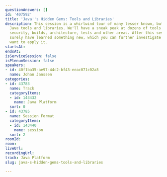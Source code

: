 ```yaml
---
questionAnswers: []
id: '407592'
title: 'Java''s Hidden Gems: Tools and Libraries'
description: This session is a whirlwind tour of many lesser known, but very interesting,
  Java tools and libraries. We'll have a sneak peak at dozens of tools to improve
  security, builds, architecture, tests and other areas. After this session you'll
  surely have learned something new, which you can further investigate whenever you
  want to apply it.
startsAt: 
endsAt: 
isServiceSession: false
isPlenumSession: false
speakers:
- id: 40f1ba35-ae97-44c2-bf43-eeac071c02a3
  name: Johan Janssen
categories:
- id: 43783
  name: Track
  categoryItems:
  - id: 143432
    name: Java Platform
  sort: 0
- id: 43785
  name: Session Format
  categoryItems:
  - id: 143440
    name: session
  sort: 2
roomId: 
room: 
liveUrl: 
recordingUrl: 
track: Java Platform
slug: java-s-hidden-gems-tools-and-libraries

---
```

